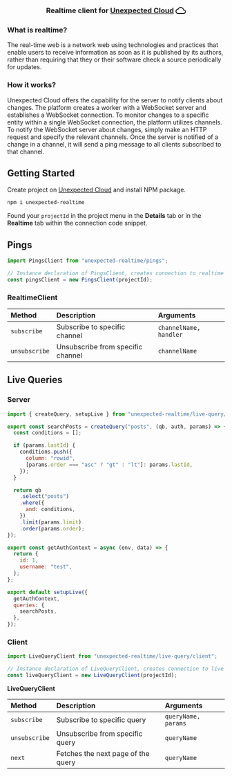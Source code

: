 <div align="center" >
  <h3>Realtime client for 
    <a href="https://unexpected.app" style="display: inline-flex; align-items: center; gap: 4px">
  Unexpected Cloud 
      <svg xmlns="http://www.w3.org/2000/svg" width="24px" height="24px" viewBox="0 0 24 24"><path fill="currentColor" d="M12 6c2.62 0 4.88 1.86 5.39 4.43l.3 1.5l1.53.11A2.98 2.98 0 0 1 22 15c0 1.65-1.35 3-3 3H6c-2.21 0-4-1.79-4-4c0-2.05 1.53-3.76 3.56-3.97l1.07-.11l.5-.95A5.469 5.469 0 0 1 12 6m0-2C9.11 4 6.6 5.64 5.35 8.04A5.994 5.994 0 0 0 0 14c0 3.31 2.69 6 6 6h13c2.76 0 5-2.24 5-5c0-2.64-2.05-4.78-4.65-4.96A7.49 7.49 0 0 0 12 4"/></svg>
    </a> 
  </h3>
</div>

### What is realtime?

The real-time web is a network web using technologies and practices that enable users to receive information as soon as it is published by its authors, rather than requiring that they or their software check a source periodically for updates.

### How it works?

Unexpected Cloud offers the capability for the server to notify clients about changes. The platform creates a worker with a WebSocket server and establishes a WebSocket connection. To monitor changes to a specific entity within a single WebSocket connection, the platform utilizes channels. To notify the WebSocket server about changes, simply make an HTTP request and specify the relevant channels. Once the server is notified of a change in a channel, it will send a ping message to all clients subscribed to that channel.

## Getting Started

Create project on [Unexpected Cloud](https://unexpected.app) and install NPM package.

```sh
npm i unexpected-realtime
```

Found your `projectId` in the project menu in the **Details** tab or in the **Realtime** tab within the connection code snippet.

## Pings

```typescript
import PingsClient from "unexpected-realtime/pings";

// Instance declaration of PingsClient, creates connection to realtime server.
const pingsClient = new PingsClient(projectId);
```

### RealtimeClient

| Method        | Description                       | Arguments              |
| :------------ | :-------------------------------- | :--------------------- |
| `subscribe`   | Subscribe to specific channel     | `channelName, handler` |
| `unsubscribe` | Unsubscribe from specific channel | `channelName`          |

## Live Queries

### Server

```javascript
import { createQuery, setupLive } from "unexpected-realtime/live-query/server";

export const searchPosts = createQuery("posts", (qb, auth, params) => {
  const conditions = [];

  if (params.lastId) {
    conditions.push({
      column: "rowid",
      [params.order === "asc" ? "gt" : "lt"]: params.lastId,
    });
  }

  return qb
    .select("posts")
    .where({
      and: conditions,
    })
    .limit(params.limit)
    .order(params.order);
});

export const getAuthContext = async (env, data) => {
  return {
    id: 1,
    username: "test",
  };
};

export default setupLive({
  getAuthContext,
  queries: {
    searchPosts,
  },
});
```

### Client

```typescript
import LiveQueryClient from "unexpected-realtime/live-query/client";

// Instance declaration of LiveQueryClient, creates connection to live server.
const liveQueryClient = new LiveQueryClient(projectId);
```
**LiveQueryClient**

| Method        | Description                        | Arguments           |
| :------------ | :--------------------------------- | :------------------ |
| `subscribe`   | Subscribe to specific query        | `queryName, params` |
| `unsubscribe` | Unsubscribe from specific query    | `queryName`         |
| `next`        | Fetches the next page of the query | `queryName`         |
